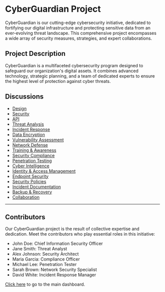 # CyberGuardian Project

CyberGuardian is our cutting-edge cybersecurity initiative, dedicated to fortifying our digital infrastructure and protecting sensitive data from an ever-evolving threat landscape. This comprehensive project encompasses a wide array of security measures, strategies, and expert collaborations.

## Project Description

CyberGuardian is a multifaceted cybersecurity program designed to safeguard our organization's digital assets. It combines advanced technology, strategic planning, and a team of dedicated experts to ensure the highest level of protection against cyber threats.

## Discussions

- [Design](#)
- [Security](#)
- [API](#)
- [Threat Analysis](#)
- [Incident Response](#)
- [Data Encryption](#)
- [Vulnerability Assessment](#)
- [Network Defense](#)
- [Training & Awareness](#)
- [Security Compliance](#)
- [Penetration Testing](#)
- [Cyber Intelligence](#)
- [Identity & Access Management](#)
- [Endpoint Security](#)
- [Security Policies](#)
- [Incident Documentation](#)
- [Backup & Recovery](#)
- [Collaboration](#)

---

## Contributors

Our CyberGuardian project is the result of collective expertise and dedication. Meet the contributors who play essential roles in this initiative:

- John Doe: Chief Information Security Officer
- Jane Smith: Threat Analyst
- Alex Johnson: Security Architect
- Maria Garcia: Compliance Officer
- Michael Lee: Penetration Tester
- Sarah Brown: Network Security Specialist
- David White: Incident Response Manager

[Click here](README.md) to go to the main dashboard.
